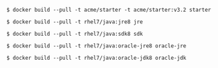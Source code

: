 ```shell
$ docker build --pull -t acme/starter -t acme/starter:v3.2 starter
```
```shell
$ docker build --pull -t rhel7/java:jre8 jre
```
```shell
$ docker build --pull -t rhel7/java:sdk8 sdk
```
```shell
$ docker build --pull -t rhel7/java:oracle-jre8 oracle-jre
```
```shell
$ docker build --pull -t rhel7/java:oracle-jdk8 oracle-jdk
```